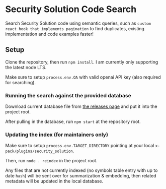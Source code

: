# Security Solution Code Search

Search Security Solution code using semantic queries, such as `custom react hook that implements pagination` to find duplicates,
existing implementation and code examples faster!

## Setup

Clone the repository, then run `npm install`. I am currently only supporting the latest node LTS.

Make sure to setup `process.env.OA` with valid openai API key (also required for searching).

### Running the search against the provided database

Download current database file from [the releases page](https://github.com/lgestc/security_search/releases) and put it into the project root.

After pulling in the database, run `npm start` at the repository root.

### Updating the index (for maintainers only)

Make sure to setup `process.env.TARGET_DIRECTORY` pointing at your local `x-pack/plugins/security_solution`.

Then, run `node . reindex` in the project root.

Any files that are not currently indexed (no symbols table entry with up to date `hash`) will be sent over for summarization & embedding,
then related metadata will be updated in the local database.
